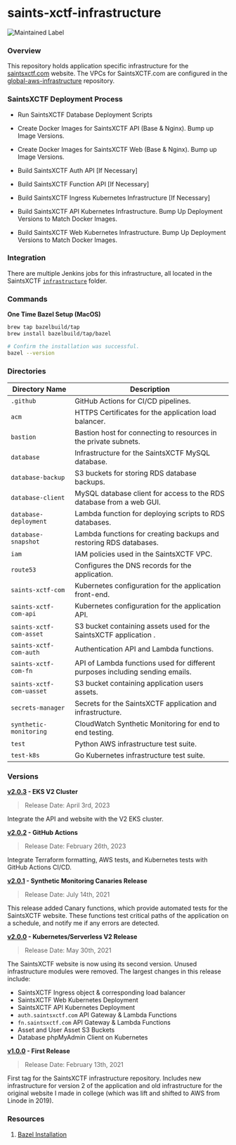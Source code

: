 # saints-xctf-infrastructure

![Maintained Label](https://img.shields.io/badge/Maintained-Yes-brightgreen?style=for-the-badge)

### Overview

This repository holds application specific infrastructure for the [saintsxctf.com](https://www.saintsxctf.com/) website.  The 
VPCs for SaintsXCTF.com are configured in the [global-aws-infrastructure](https://github.com/AJarombek/global-aws-infrastructure) 
repository.

### SaintsXCTF Deployment Process

+ Run SaintsXCTF Database Deployment Scripts

+ Create Docker Images for SaintsXCTF API (Base & Nginx).  Bump up Image Versions.

+ Create Docker Images for SaintsXCTF Web (Base & Nginx).  Bump up Image Versions.

+ Build SaintsXCTF Auth API [If Necessary]

+ Build SaintsXCTF Function API [If Necessary]

+ Build SaintsXCTF Ingress Kubernetes Infrastructure [If Necessary]

+ Build SaintsXCTF API Kubernetes Infrastructure.  Bump Up Deployment Versions to Match Docker Images.

+ Build SaintsXCTF Web Kubernetes Infrastructure.  Bump Up Deployment Versions to Match Docker Images.

### Integration

There are multiple Jenkins jobs for this infrastructure, all located in the SaintsXCTF
[`infrastructure`](http://jenkins.jarombek.io/job/saints-xctf/job/infrastructure/) folder.

### Commands

**One Time Bazel Setup (MacOS)**

```bash
brew tap bazelbuild/tap
brew install bazelbuild/tap/bazel

# Confirm the installation was successful.
bazel --version
```

### Directories

| Directory Name           | Description                                                                   |
|--------------------------|-------------------------------------------------------------------------------|
| `.github`                | GitHub Actions for CI/CD pipelines.                                           |
| `acm`                    | HTTPS Certificates for the application load balancer.                         |
| `bastion`                | Bastion host for connecting to resources in the private subnets.              |
| `database`               | Infrastructure for the SaintsXCTF MySQL database.                             |
| `database-backup`        | S3 buckets for storing RDS database backups.                                  |
| `database-client`        | MySQL database client for access to the RDS database from a web GUI.          |
| `database-deployment`    | Lambda function for deploying scripts to RDS databases.                       |
| `database-snapshot`      | Lambda functions for creating backups and restoring RDS databases.            |
| `iam`                    | IAM policies used in the SaintsXCTF VPC.                                      |
| `route53`                | Configures the DNS records for the application.                               |
| `saints-xctf-com`        | Kubernetes configuration for the application front-end.                       |
| `saints-xctf-com-api`    | Kubernetes configuration for the application API.                             |
| `saints-xctf-com-asset`  | S3 bucket containing assets used for the SaintsXCTF application .             |
| `saints-xctf-com-auth`   | Authentication API and Lambda functions.                                      |
| `saints-xctf-com-fn`     | API of Lambda functions used for different purposes including sending emails. |
| `saints-xctf-com-uasset` | S3 bucket containing application users assets.                                |
| `secrets-manager`        | Secrets for the SaintsXCTF application and infrastructure.                    |
| `synthetic-monitoring`   | CloudWatch Synthetic Monitoring for end to end testing.                       |
| `test`                   | Python AWS infrastructure test suite.                                         |
| `test-k8s`               | Go Kubernetes infrastructure test suite.                                      |

### Versions

**[v2.0.3](https://github.com/AJarombek/saints-xctf-infrastructure/tree/v2.0.3) - EKS V2 Cluster**

> Release Date: April 3rd, 2023

Integrate the API and website with the V2 EKS cluster.

**[v2.0.2](https://github.com/AJarombek/saints-xctf-infrastructure/tree/v2.0.2) - GitHub Actions**

> Release Date: February 26th, 2023

Integrate Terraform formatting, AWS tests, and Kubernetes tests with GitHub Actions CI/CD.

**[v2.0.1](https://github.com/AJarombek/saints-xctf-infrastructure/tree/v2.0.1) - Synthetic Monitoring Canaries Release**

> Release Date: July 14th, 2021

This release added Canary functions, which provide automated tests for the SaintsXCTF website.  These functions test 
critical paths of the application on a schedule, and notify me if any errors are detected.

**[v2.0.0](https://github.com/AJarombek/saints-xctf-infrastructure/tree/v2.0.0) - Kubernetes/Serverless V2 Release**

> Release Date: May 30th, 2021

The SaintsXCTF website is now using its second version.  Unused infrastructure modules were removed.  The largest 
changes in this release include:

* SaintsXCTF Ingress object & corresponding load balancer
* SaintsXCTF Web Kubernetes Deployment
* SaintsXCTF API Kubernetes Deployment
* `auth.saintsxctf.com` API Gateway & Lambda Functions
* `fn.saintsxctf.com` API Gateway & Lambda Functions
* Asset and User Asset S3 Buckets
* Database phpMyAdmin Client on Kubernetes

**[v1.0.0](https://github.com/AJarombek/saints-xctf-infrastructure/tree/v1.0.0) - First Release**

> Release Date: February 13th, 2021

First tag for the SaintsXCTF infrastructure repository.  Includes new infrastructure for version 2 of the application 
and old infrastructure for the original website I made in college (which was lift and shifted to AWS from Linode in 
2019).

### Resources

1. [Bazel Installation](https://docs.bazel.build/versions/3.2.0/install-os-x.html)